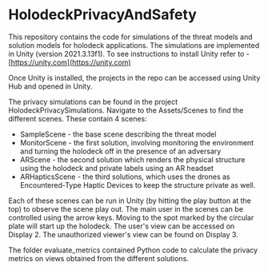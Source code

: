 # HolodeckPrivacyAndSafety
This repository contains the code for simulations of the threat models and solution models for holodeck applications.
The simulations are implemented in Unity (version 2021.3.13f1). To see instructions to install Unity refer to - [https://unity.com](https://unity.com)

Once Unity is installed, the projects in the repo can be accessed using Unity Hub and opened in Unity.

The privacy simulations can be found in the project HolodeckPrivacySimulations. Navigate to the Assets/Scenes to find the different scenes. These contain 4 scenes:
- SampleScene - the base scene describing the threat model
- MonitorScene - the first solution, involving monitoring the environment and turning the holodeck off in the presence of an adversary
- ARScene - the second solution which renders the physical structure using the holodeck and private labels using an AR headset
- ARHapticsScene - the third solutions, which uses the drones as Encountered-Type Haptic Devices to keep the structure private as well.

Each of these scenes can be run in Unity (by hitting the play button at the top) to observe the scene play out. The main user in the scenes can be controlled using the arrow keys. Moving to the spot marked by the circular plate will start up the holodeck. The user's view can be accessed on Display 2. The unauthorized viewer's view can be found on Display 3.

The folder evaluate_metrics contained Python code to calculate the privacy metrics on views obtained from the different solutions.
